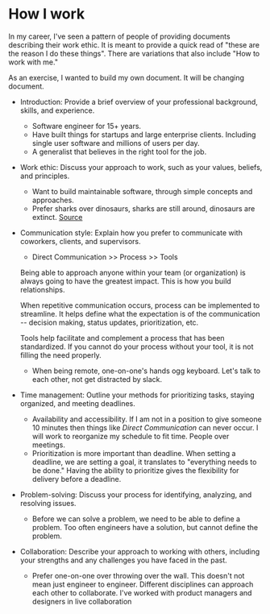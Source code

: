 # How I work

In my career, I've seen a pattern of people of providing documents describing
their work ethic. It is meant to provide a quick read of "these are the reason I
do these things". There are variations that also include "How to work with me."

As an exercise, I wanted to build my own document. It will be changing document.

- Introduction: Provide a brief overview of your professional background,
  skills, and experience.
  - Software engineer for 15+ years.
  - Have built things for startups and large enterprise clients. Including
    single user software and millions of users per day.
  - A generalist that believes in the right tool for the job.

- Work ethic: Discuss your approach to work, such as your values, beliefs, and
  principles.
  - Want to build maintainable software, through simple concepts and approaches.
  - Prefer sharks over dinosaurs, sharks are still around, dinosaurs are
    extinct.
    [Source](https://www.simplethread.com/20-things-ive-learned-in-my-20-years-as-a-software-engineer/)

- Communication style: Explain how you prefer to communicate with coworkers,
  clients, and supervisors.
  - Direct Communication >> Process >> Tools

  Being able to approach anyone within your team (or organization) is always
  going to have the greatest impact. This is how you build relationships.

  When repetitive communication occurs, process can be implemented to
  streamline. It helps define what the expectation is of the communication --
  decision making, status updates, prioritization, etc.

  Tools help facilitate and complement a process that has been standardized. If
  you cannot do your process without your tool, it is not filling the need
  properly.
  - When being remote, one-on-one's hands ogg keyboard. Let's talk to each
    other, not get distracted by slack.

- Time management: Outline your methods for prioritizing tasks, staying
  organized, and meeting deadlines.
  - Availability and accessibility. If I am not in a position to give someone 10
    minutes then things like _Direct Communication_ can never occur. I will work
    to reorganize my schedule to fit time. People over meetings.
  - Prioritization is more important than deadline. When setting a deadline, we
    are setting a goal, it translates to "everything needs to be done." Having
    the ability to prioritize gives the flexibility for delivery before a
    deadline.

- Problem-solving: Discuss your process for identifying, analyzing, and
  resolving issues.
  - Before we can solve a problem, we need to be able to define a problem. Too
    often engineers have a solution, but cannot define the problem.

- Collaboration: Describe your approach to working with others, including your
  strengths and any challenges you have faced in the past.
  - Prefer one-on-one over throwing over the wall. This doesn't not mean just
    engineer to engineer. Different disciplines can approach each other to
    collaborate. I've worked with product managers and designers in live
    collaboration
